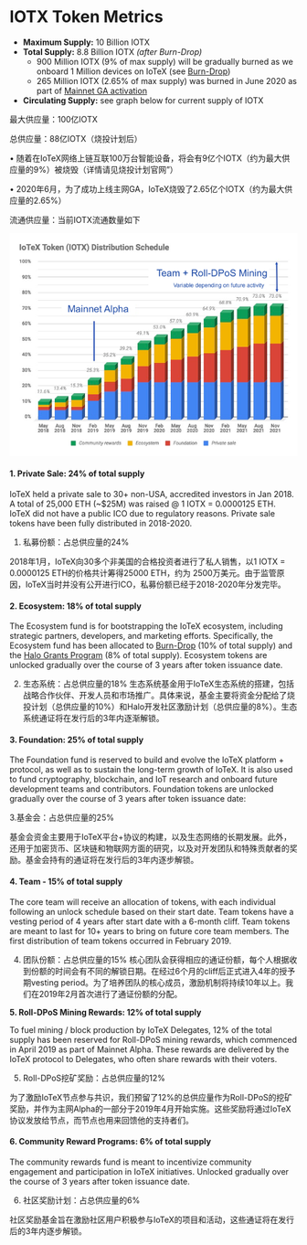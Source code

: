 # IOTX Token Metrics

* **Maximum Supply:** 10 Billion IOTX
* **Total Supply:** 8.8 Billion IOTX _\(after Burn-Drop\)_
  * 900 Million IOTX \(9% of max supply\) will be gradually burned as we onboard 1 Million devices on IoTeX \(see [Burn-Drop](https://burndrop.iotex.io)\)
  * 265 Million IOTX \(2.65% of max supply\) was burned in June 2020 as part of [Mainnet GA activation](https://community.iotex.io/t/burning-2-65-of-total-iotx-supply-from-iotex-foundation-funds/1261)
* **Circulating Supply:** see graph below for current supply of IOTX



最大供应量：100亿IOTX

总供应量：88亿IOTX（烧投计划后）

• 随着在IoTeX网络上链互联100万台智能设备，将会有9亿个IOTX（约为最大供应量的9%）被烧毁（详情请见烧投计划官网”）

• 2020年6月，为了成功上线主网GA，IoTeX烧毁了2.65亿个IOTX（约为最大供应量的2.65%）

流通供应量：当前IOTX流通数量如下

![](../.gitbook/assets/token_release_schedule.png)

#### **1. Private Sale: 24% of total supply** <a id="1-private-sale-24-of-total-supply"></a>

IoTeX held a private sale to 30+ non-USA, accredited investors in Jan 2018. A total of 25,000 ETH \(~$25M\) was raised @ 1 IOTX = 0.0000125 ETH. IoTeX did not have a public ICO due to regulatory reasons. Private sale tokens have been fully distributed in 2018-2020.



 1. 私募份额：占总供应量的24%

2018年1月，IoTeX向30多个非美国的合格投资者进行了私人销售，以1 IOTX = 0.0000125 ETH的价格共计筹得25000 ETH，约为 2500万美元。由于监管原因，IoTeX当时并没有公开进行ICO，私募份额已经于2018-2020年分发完毕。

#### **2. Ecosystem: 18% of total supply** <a id="4-ecosystem-30-of-total-supply"></a>

The Ecosystem fund is for bootstrapping the IoTeX ecosystem, including strategic partners, developers, and marketing efforts. Specifically, the Ecosystem fund has been allocated to [Burn-Drop](https://burndrop.iotex.io) \(10% of total supply\) and the [Halo Grants Program](https://iotex.io/halo) \(8% of total supply\). Ecosystem tokens are unlocked gradually over the course of 3 years after token issuance date.



 2. 生态系统：占总供应量的18% 生态系统基金用于IoTeX生态系统的搭建，包括战略合作伙伴、开发人员和市场推广。具体来说，基金主要将资金分配给了烧投计划（总供应量的10%）和Halo开发社区激励计划（总供应量的8%）。生态系统通证将在发行后的3年内逐渐解锁。

#### **3. Foundation: 25% of total supply** <a id="5-foundation-25-of-total-supply"></a>

The Foundation fund is reserved to build and evolve the IoTeX platform + protocol, as well as to sustain the long-term growth of IoTeX. It is also used to fund cryptography, blockchain, and IoT research and onboard future development teams and contributors. Foundation tokens are unlocked gradually over the course of 3 years after token issuance date:



 3.基金会：占总供应量的25%

基金会资金主要用于IoTeX平台+协议的构建，以及生态网络的长期发展。此外，还用于加密货币、区块链和物联网方面的研究，以及对开发团队和特殊贡献者的奖励。基金会持有的通证将在发行后的3年内逐步解锁。

#### **4. Team - 15% of total supply** <a id="3-team-15-of-total-supply"></a>

The core team will receive an allocation of tokens, with each individual following an unlock schedule based on their start date. Team tokens have a vesting period of 4 years after start date with a 6-month cliff. Team tokens are meant to last for 10+ years to bring on future core team members. The first distribution of team tokens occurred in February 2019.



 4. 团队份额：占总供应量的15% 核心团队会获得相应的通证份额，每个人根据收到份额的时间会有不同的解锁日期。在经过6个月的cliff后正式进入4年的授予期vesting period。为了培养团队的核心成员，激励机制将持续10年以上。我们在2019年2月首次进行了通证份额的分配。

**5. Roll-DPoS Mining Rewards: 12% of total supply**

To fuel mining / block production by IoTeX Delegates, 12% of the total supply has been reserved for Roll-DPoS mining rewards, which commenced in April 2019 as part of Mainnet Alpha. These rewards are delivered by the IoTeX protocol to Delegates, who often share rewards with their voters.



5. Roll-DPoS挖矿奖励：占总供应量的12%

为了激励IoTeX节点参与共识，我们预留了12%的总供应量作为Roll-DPoS的挖矿奖励，并作为主网Alpha的一部分于2019年4月开始实施。这些奖励将通过IoTeX协议发放给节点，而节点也用来回馈他的支持者们。

#### **6. Community Reward Programs: 6% of total supply** <a id="2-community-reward-programs-6-of-total-supply"></a>

The community rewards fund is meant to incentivize community engagement and participation in IoTeX initiatives. Unlocked gradually over the course of 3 years after token issuance date.



6. 社区奖励计划：占总供应量的6% 

社区奖励基金旨在激励社区用户积极参与IoTeX的项目和活动，这些通证将在发行后的3年内逐步解锁。

